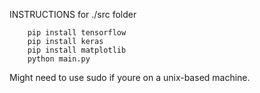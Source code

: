 
INSTRUCTIONS for ./src folder

        pip install tensorflow
        pip install keras
        pip install matplotlib
        python main.py
Might need to use sudo if youre on a unix-based machine.